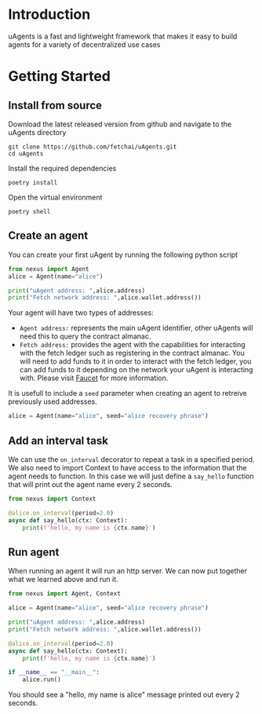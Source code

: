 
# Introduction
uAgents is a fast and lightweight framework that makes it easy to build agents for a variety of decentralized use cases

# Getting Started

## Install from source

Download the latest released version from github and navigate to the uAgents directory

```
git clone https://github.com/fetchai/uAgents.git
cd uAgents
```

Install the required dependencies

```
poetry install
```

Open the virtual environment

```
poetry shell
```

## Create an agent

You can create your first uAgent by running the following python script

```python
from nexus import Agent
alice = Agent(name="alice")

print("uAgent address: ",alice.address)
print("Fetch network address: ",alice.wallet.address())
```

Your agent will have two types of addresses:
- `Agent address:` represents the main uAgent identifier, other uAgents will need this to query the contract almanac.
- `Fetch address:` provides the agent with the capabilities for interacting with the fetch ledger such as registering in the contract almanac. You will need to add funds to it in order to interact with the fetch ledger, you can add funds to it depending on the network your uAgent is interacting with. Please visit [Faucet](https://docs.fetch.ai/ledger_v2/faucet/) for more information.

It is usefull to include a `seed` parameter when creating an agent to retreive previously used addresses.

```python
alice = Agent(name="alice", seed="alice recovery phrase")
```

## Add an interval task

We can use the `on_interval` decorator to repeat a task in a specified period.
We also need to import Context to have access to the information that the agent needs to function.
In this case we will just define a `say_hello` function that will print out the agent name every 2 seconds.
```python
from nexus import Context

@alice.on_interval(period=2.0)
async def say_hello(ctx: Context):
    print(f'hello, my name is {ctx.name}')

```

## Run agent

When running an agent it will run an http server. We can now put together what we learned above and run it.

```python
from nexus import Agent, Context

alice = Agent(name="alice", seed="alice recovery phrase")

print("uAgent address: ",alice.address)
print("Fetch network address: ",alice.wallet.address())

@alice.on_interval(period=2.0)
async def say_hello(ctx: Context):
    print(f'hello, my name is {ctx.name}')

if __name__ == "__main__":
    alice.run()
```

You should see a "hello, my name is alice" message printed out every 2 seconds.
